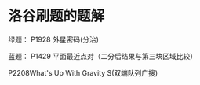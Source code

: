 # 洛谷刷题的题解
绿题：
P1928 外星密码(分治)


蓝题：
P1429 平面最近点对（二分后结果与第三块区域比较）

P2208What's Up With Gravity S(双端队列广搜)
